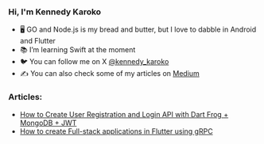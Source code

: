### Hi, I'm Kennedy Karoko

- 🖥️ GO and Node.js is my bread and butter, but I love to dabble in Android and Flutter
- 📚 I’m learning Swift at the moment
- 🐦 You can follow me on X [@kennedy_karoko](https://twitter.com/kennedy_karoko)
- ✍ You can also check some of my articles on [Medium](https://www.medium.com/@karokojnr/)

### Articles:
- [How to Create User Registration and Login API with Dart Frog + MongoDB + JWT](https://medium.com/@karokojnr/how-to-create-user-registration-and-login-api-with-dart-frog-mongodb-jwt-c4fb7f3f6086)
- [How to create Full-stack applications in Flutter using gRPC](https://medium.com/@karokojnr/how-to-create-full-stack-applications-in-flutter-using-grpc-27b12dab6b2d)

